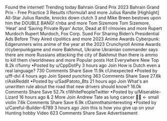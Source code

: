 Found the internet!
Trending today
Bahrain Grand Prix
2023 Bahrain Grand Prix - Free Practice 3 Results
r/formula1 and more
Julius Randle
[Highlight] All-Star Julius Randle, knocks down clutch 3 and Mike Breen bestows upon him the DOUBLE BANG!
r/nba and more
Tom Sizemore
Tom Sizemore, ‘Heat’ and ‘Saving Private Ryan’ Actor, Dead at 61
r/movies and more
Rupert Murdoch
Rupert Murdoch, Fox Corp. Sued For Sharing Biden’s Presidential Ads Before They Aired
r/politics and more
2023 Anime Awards
Cyberpunk: Edgerunners wins anime of the year at the 2023 Crunchyroll Anime Awards
r/cyberpunkgame and more
Bakhmut, Ukraine
Ukrainian commander says there are more Russians attacking the city of Bakhmut than there is ammo to kill them
r/worldnews and more
Popular posts
Hot
Everywhere
New
Top
8.2k
r/funny
•Posted by
u/CppDotPy
3 hours ago
Join
How is Dutch even a real language?
730 Comments
Share
Save
11.9k
r/Unexpected
•Posted by
u/ff-dvl
4 hours ago
Join
Speed punching
363 Comments
Share
Save
27.6k
r/AskReddit
•Posted by
u/SadPatoto_Bts
21 hours ago
Join
What's an unwritten rule about the road that new drivers should know?
16.0k Comments
Share
Save
52.7k
r/WhitePeopleTwitter
•Posted by
u/Miserable-Lizard
16 hours ago
& 2 More
Join
Andrew Tate as lung cancer
🤏🎻 <- small violin 
7.6k Comments
Share
Save
6.9k
r/Damnthatsinteresting
•Posted by
u/Careful-Builder-6789
3 hours ago
Join
this is how you give up on your Hunting hobby
Video
623 Comments
Share
Save
Advertisement